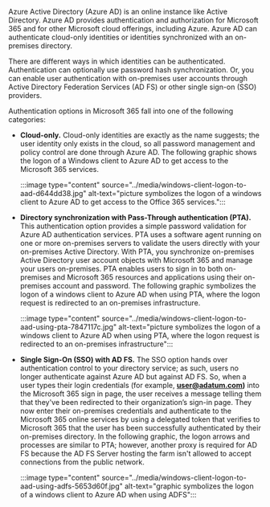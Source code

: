 Azure Active Directory (Azure AD) is an online instance like Active Directory. Azure AD provides authentication and authorization for Microsoft 365 and for other Microsoft cloud offerings, including Azure. Azure AD can authenticate cloud-only identities or identities synchronized with an on-premises directory.

There are different ways in which identities can be authenticated. Authentication can optionally use password hash synchronization. Or, you can enable user authentication with on-premises user accounts through Active Directory Federation Services (AD FS) or other single sign-on (SSO) providers.

Authentication options in Microsoft 365 fall into one of the following categories:

 *  **Cloud-only.** Cloud-only identities are exactly as the name suggests; the user identity only exists in the cloud, so all password management and policy control are done through Azure AD. The following graphic shows the logon of a Windows client to Azure AD to get access to the Microsoft 365 services.

    :::image type="content" source="../media/windows-client-logon-to-aad-d644dd38.jpg" alt-text="picture symbolizes the logon of a windows client to Azure AD to get access to the Office 365 services.":::


 *  **Directory synchronization with Pass-Through authentication (PTA).** This authentication option provides a simple password validation for Azure AD authentication services. PTA uses a software agent running on one or more on-premises servers to validate the users directly with your on-premises Active Directory. With PTA, you synchronize on-premises Active Directory user account objects with Microsoft 365 and manage your users on-premises. PTA enables users to sign in to both on-premises and Microsoft 365 resources and applications using their on-premises account and password. The following graphic symbolizes the logon of a windows client to Azure AD when using PTA, where the logon request is redirected to an on-premises infrastructure.

    :::image type="content" source="../media/windows-client-logon-to-aad-using-pta-7847117c.jpg" alt-text="picture symbolizes the logon of a windows client to Azure AD when using PTA, where the logon request is redirected to an on-premises infrastructure":::


 *  **Single Sign-On (SSO) with AD FS.** The SSO option hands over authentication control to your directory service; as such, users no longer authenticate against Azure AD but against AD FS. So, when a user types their login credentials (for example, **user@adatum.com)** into the Microsoft 365 sign in page, the user receives a message telling them that they've been redirected to their organization’s sign-in page. They now enter their on-premises credentials and authenticate to the Microsoft 365 online services by using a delegated token that verifies to Microsoft 365 that the user has been successfully authenticated by their on-premises directory. In the following graphic, the logon arrows and processes are similar to PTA; however, another proxy is required for AD FS because the AD FS Server hosting the farm isn't allowed to accept connections from the public network.

    :::image type="content" source="../media/windows-client-logon-to-aad-using-adfs-5653d60f.jpg" alt-text="graphic symbolizes the logon of a windows client to Azure AD when using ADFS":::
